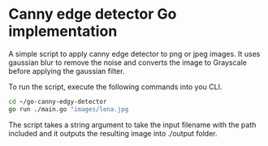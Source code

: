 # Canny edge detector Go implementation

A simple script to apply canny edge detector to png or jpeg images.
It uses gaussian blur to remove the noise and converts the image to Grayscale before applying the gaussian filter.

To run the script, execute the following commands into you CLI.
```bash
cd ~/go-canny-edgy-detector
go run ./main.go "images/lena.jpg
```

The script takes a string argument to take the input filename with the path included and it outputs the resulting image into ./output folder.